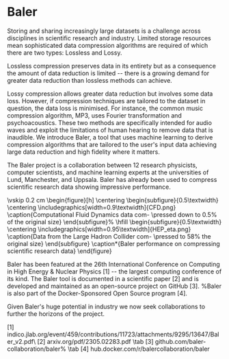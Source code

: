 # Baler

Storing and sharing increasingly large datasets is a challenge across disciplines in scientific research and industry. Limited storage resources mean sophisticated data compression algorithms are required of which there are two types: Lossless and Lossy. 

Lossless compression preserves data in its entirety but as a consequence the amount of data reduction is limited  -- there is a growing demand for greater data reduction than lossless methods can achieve. 

Lossy compression allows greater data reduction but involves some data loss. However, if compression techniques are tailored to the dataset in question, the data loss is minimised. For instance, the common music compression algorithm, MP3, uses Fourier transformation and psychoacoustics. These two methods are specifically intended for audio waves and exploit the limitations of human hearing to remove data that is inaudible.
We introduce Baler, a tool that uses machine learning to derive compression algorithms that are tailored to the user's input data achieving large data reduction and high fidelity where it matters. 


The Baler project is a collaboration between 12 research physicists, computer scientists, and machine learning experts at the universities of Lund, Manchester, and Uppsala. Baler has already been used to compress scientific research data showing impressive performance.

\vskip 0.2 cm
\begin{figure}[h]
\centering
\begin{subfigure}{0.5\textwidth}
  \centering
  \includegraphics[width=0.9\textwidth]{CFD.png}
  \caption{Computational Fluid Dynamics data com- \\pressed down to 0.5\% of the original size}
\end{subfigure}%
\hfill
\begin{subfigure}{0.5\textwidth}
  \centering
  \includegraphics[width=0.95\textwidth]{HEP_eta.png}
  \caption{Data from the Large Hadron Collider com- \\pressed to 58\% the original size}
\end{subfigure}
\caption*{Baler performance on compressing scientific research data}
\end{figure}

Baler has been featured at the 26th International Conference on Computing in High Energy \& Nuclear Physics [1] -- the largest computing conference of its kind. The Baler tool is documented in a scientific paper [2] and is developed and maintained as an open-source project on GitHub [3]. %Baler is also part of the Docker-Sponsored Open Source program [4].

Given Baler's huge potential in industry we now seek collaborations to further the horizons of the project.  


$[1]$ indico.jlab.org/event/459/contributions/11723/attachments/9295/13647/Baler\_v2.pdf\\
$[2]$ arxiv.org/pdf/2305.02283.pdf \tab $[3]$ github.com/baler-collaboration/baler% \tab $[4]$ hub.docker.com/r/balercollaboration/baler


